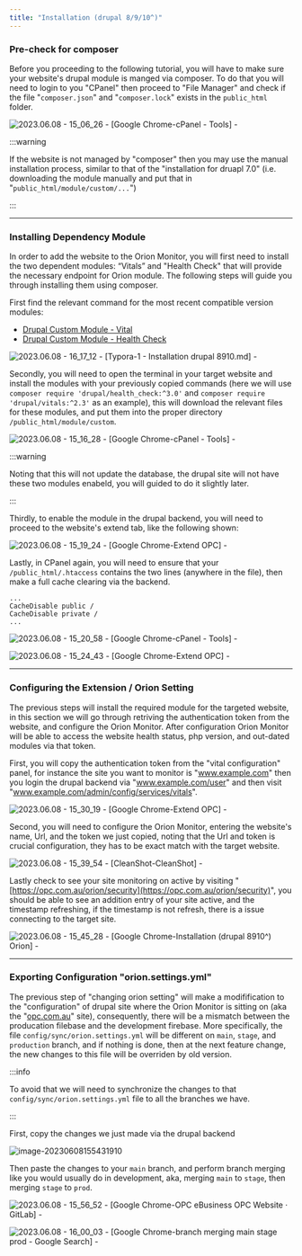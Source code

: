 ```yaml
---
title: "Installation (drupal 8/9/10^)"
---
```


### Pre-check for composer

Before you proceeding to the following tutorial, you will have to make sure your website's drupal module is manged via composer. To do that you will need to login to you "CPanel" then proceed to "File Manager" and check if the file "`composer.json`" and "`composer.lock`" exists in the `public_html` folder.

![2023.06.08 - 15_06_26 -  [Google Chrome-cPanel - Tools] -](assets/2023.06.08%20-%2015_06_26%20-%20%20%5BGoogle%20Chrome-cPanel%20-%20Tools%5D%20-.jpg)

:::warning

If the website is not managed by "composer" then you may use the manual installation process, similar to that of the "installation for druapl 7.0" (i.e. downloading the module manually and put that in "`public_html/module/custom/...`")

:::



---



### Installing Dependency Module

In order to add the website to the Orion Monitor, you will first need to install the two dependent modules: “Vitals” and "Health Check" that will provide the necessary endpoint for Orion module. The following steps will guide you through installing them using composer.

First find the relevant command for the most recent compatible version modules:

-   [Drupal Custom Module - Vital](https://www.drupal.org/project/vitals)
-   [Drupal Custom Module - Health Check](https://www.drupal.org/project/health_check)

![2023.06.08 - 16_17_12 -  [Typora-1 - Installation drupal 8910.md] -](assets/2023.06.08%20-%2016_17_12%20-%20%20%5BTypora-1%20-%20Installation%20drupal%208910.md%5D%20-.jpg)

Secondly, you will need to open the terminal in your target website and install the modules with your previously copied commands (here we will use `composer require 'drupal/health_check:^3.0'` and `composer require 'drupal/vitals:^2.3'` as an example), this will download the relevant files for these modules, and put them into the proper directory `/public_html/module/custom`.



![2023.06.08 - 15_16_28 -  [Google Chrome-cPanel - Tools] -](assets/2023.06.08%20-%2015_16_28%20-%20%20%5BGoogle%20Chrome-cPanel%20-%20Tools%5D%20-.jpg)



:::warning

Noting that this will not update the database, the drupal site will not have these two modules enabeld, you will guided to do it slightly later.

:::



Thirdly, to enable the module in the drupal backend, you will need to proceed to the website's extend tab, like the following shown:

![2023.06.08 - 15_19_24 -  [Google Chrome-Extend  OPC] -](assets/2023.06.08%20-%2015_19_24%20-%20%20%5BGoogle%20Chrome-Extend%20%20OPC%5D%20-.jpg)

Lastly, in CPanel again, you will need to ensure that your `/public_html/.htaccess` contains the two lines (anywhere in the file), then make a full cache clearing via the backend.

```
...
CacheDisable public /
CacheDisable private /
...
```

![2023.06.08 - 15_20_58 -  [Google Chrome-cPanel - Tools] -](assets/2023.06.08%20-%2015_20_58%20-%20%20%5BGoogle%20Chrome-cPanel%20-%20Tools%5D%20-.jpg)

![2023.06.08 - 15_24_43 -  [Google Chrome-Extend  OPC] -](assets/2023.06.08%20-%2015_24_43%20-%20%20%5BGoogle%20Chrome-Extend%20%20OPC%5D%20-.jpg)





---



### Configuring the Extension / Orion Setting

The previous steps will install the required module for the targeted website, in this section we will go through retriving the authentication token from the website, and configure the Orion Monitor. After configuration Orion Monitor will be able to access the website health status, php version, and out-dated modules via that token.

First, you will copy the authentication token from the "vital configuration" panel, for instance the site you want to monitor is "www.example.com" then you login the drupal backend via "www.example.com/user" and then visit "www.example.com/admin/config/services/vitals".



![2023.06.08 - 15_30_19 -  [Google Chrome-Extend  OPC] -](assets/2023.06.08%20-%2015_30_19%20-%20%20%5BGoogle%20Chrome-Extend%20%20OPC%5D%20-.jpg)

Second, you will need to configure the Orion Monitor, entering the website's name, Url, and the token we just copied, noting that the Url and token is crucial configuration, they has to be exact match with the target website.

![2023.06.08 - 15_39_54 -  [CleanShot-CleanShot] -](assets/2023.06.08%20-%2015_39_54%20-%20%20%5BCleanShot-CleanShot%5D%20-.png)

Lastly check to see your site monitoring on active by visiting "[https://opc.com.au/orion/security](https://opc.com.au/orion/security)", you should be able to see an addition entry of your site active, and the timestamp refreshing, if the timestamp is not refresh, there is a issue connecting to the target site.

![2023.06.08 - 15_45_28 -  [Google Chrome-Installation (drupal 8910^)  Orion] -](assets/2023.06.08%20-%2015_45_28%20-%20%20%5BGoogle%20Chrome-Installation%20(drupal%208910%5E)%20%20Orion%5D%20-.jpg)



---



### Exporting Configuration "orion.settings.yml"

The previous step of "changing orion setting" will make a modifification to the "configuration" of drupal site where the Orion Monitor is sitting on (aka the "[opc.com.au](opc.com.au)" site), consequently, there will be a mismatch between the producation filebase and the development firebase. More specifically, the file `config/sync/orion.settings.yml` will be different on `main`, `stage`, and `production` branch, and if nothing is done, then at the next feature change, the new changes to this file will be overriden by old version.

:::info

To avoid that we will need to synchronize the changes to that `config/sync/orion.settings.yml` file to all the branches we have.

:::

First, copy the changes we just made via the drupal backend

![image-20230608155431910](assets/image-20230608155431910.png)

Then paste the changes to your `main` branch, and perform branch merging like you would usually do in development, aka, merging `main` to `stage`, then merging `stage` to `prod`.

![2023.06.08 - 15_56_52 -  [Google Chrome-OPC eBusiness  OPC Website · GitLab] -](assets/2023.06.08%20-%2015_56_52%20-%20%20%5BGoogle%20Chrome-OPC%20eBusiness%20%20OPC%20Website%20%C2%B7%20GitLab%5D%20-.jpg)

![2023.06.08 - 16_00_03 -  [Google Chrome-branch merging main stage prod - Google Search] -](assets/2023.06.08%20-%2016_00_03%20-%20%20%5BGoogle%20Chrome-branch%20merging%20main%20stage%20prod%20-%20Google%20Search%5D%20-.jpg)





































